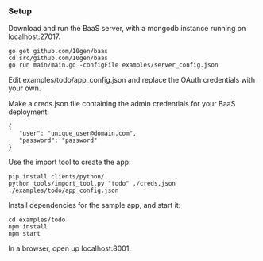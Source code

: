 ### Setup


Download and run the BaaS server, with a mongodb instance running on localhost:27017.

```
go get github.com/10gen/baas
cd src/github.com/10gen/baas
go run main/main.go -configFile examples/server_config.json
```

Edit examples/todo/app_config.json and replace the OAuth credentials with your own.

Make a creds.json file containing the admin credentials for your BaaS deployment:
```
{
   "user": "unique_user@domain.com",
   "password": "password"
}
```

Use the import tool to create the app:

```
pip install clients/python/
python tools/import_tool.py "todo" ./creds.json ./examples/todo/app_config.json
```

Install dependencies for the sample app, and start it:
```
cd examples/todo
npm install
npm start
```

In a browser, open up localhost:8001.

